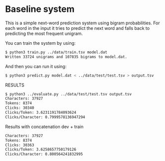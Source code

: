 # Baseline system

This is a simple next-word prediction system using bigram probabilities. For each word in the input it 
tries to predict the next word and falls back to predicting the most frequent unigram.

You can train the system by using:

```bash
$ python3 train.py ../data/train.tsv model.dat
Written 33724 unigrams and 107835 bigrams to model.dat.
```

And then you can run it using:

```bash
$ python3 predict.py model.dat < ../data/test/test.tsv > output.tsv
```

RESULTS 

```bash
$ python3 ../evaluate.py ../data/test/test.tsv output.tsv 
Characters: 37927
Tokens: 8374
Clicks: 30340
Clicks/Token: 3.6231191784093624
Clicks/Character: 0.7999578136947294
```

Results with concatenation dev + train
```bash
Characters: 37927
Tokens: 8374
Clicks: 30363
Clicks/Token: 3.6258657750179126
Clicks/Character: 0.800564241832995
```
